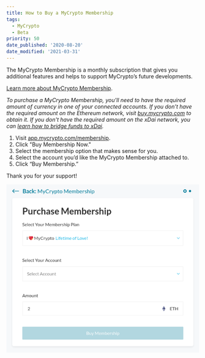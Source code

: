 ```yaml
---
title: How to Buy a MyCrypto Membership
tags:
  - MyCrypto
  - Beta
priority: 50
date_published: '2020-08-20'
date_modified: '2021-03-31'
---
```


The MyCrypto Membership is a monthly subscription that gives you additional features and helps to support MyCrypto’s future developments.

[Learn more about MyCrypto Membership](/general-knowledge/about-mycrypto/membership-information).

_To purchase a MyCrypto Membership, you'll need to have the required amount of currency in one of your connected accounts. If you don’t have the required amount on the Ethereum network, visit [buy.mycrypto.com](https://buy.mycrypto.com/) to obtain it. If you don't have the required amount on the xDai network, you can [learn how to bridge funds to xDai](/general-knowledge/scaling/how-to-get-xdai)._

1. Visit [app.mycrypto.com/membership](https://app.mycrypto.com/membership).
2. Click "Buy Membership Now."
3. Select the membership option that makes sense for you.
4. Select the account you’d like the MyCrypto Membership attached to.
5. Click “Buy Membership.”

Thank you for your support!

![Purchase Membership](../assets/how-to/how-to-buy-mycrypto-membership/purchase-membership.png)
